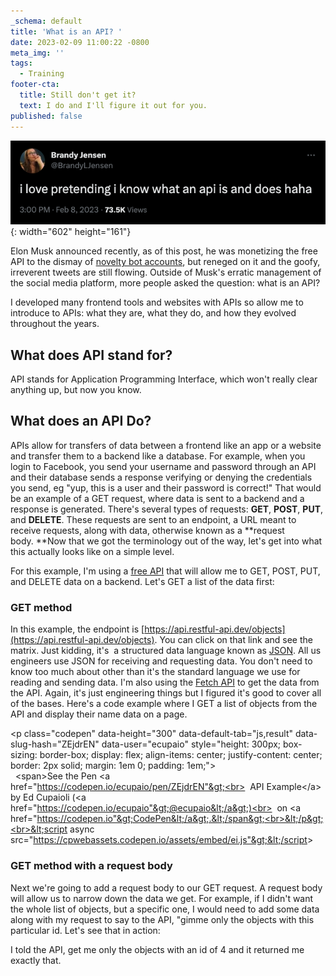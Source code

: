 ```yaml
---
_schema: default
title: 'What is an API? '
date: 2023-02-09 11:00:22 -0800
meta_img: ''
tags:
  - Training
footer-cta:
  title: Still don't get it?
  text: I do and I'll figure it out for you.
published: false
---
```

![](/images/screen-shot-2023-02-09-at-11-02-55-am.png){: width="602" height="161"}

Elon Musk announced recently, as of this post, he was monetizing the free API to the dismay of&nbsp;[novelty bot accounts](https://twitter.com/ca_dmv_bot), but reneged on it and the goofy, irreverent tweets are still flowing. Outside of Musk's erratic management of the social media platform, more people asked the question: what is an API?&nbsp;

I developed many frontend tools and websites with APIs so allow me to introduce to APIs: what they are, what they do, and how they evolved throughout the years.&nbsp;

## What does API stand for?&nbsp;

API stands for Application Programming Interface, which won't really clear anything up, but now you know.&nbsp;

## What does an API Do?

APIs allow for transfers of data between a frontend like an app or a website and transfer them to a backend like a database. For example, when you login to Facebook, you send your username and password through an API and their database sends a response verifying or denying the credentials you send, eg "yup, this is a user and their password is correct!" That would be an example of a GET request, where data is sent to a backend and a response is generated. There's several types of requests: **GET**, **POST**, **PUT**, and **DELETE**. These requests are sent to an endpoint, a URL meant to receive requests, along with data, otherwise known as a **request body.&nbsp;**Now that we got the terminology out of the way, let's get into what this actually looks like on a simple level.&nbsp;

For this example, I'm using a [free API](https://restful-api.dev/) that will allow me to GET, POST, PUT, and DELETE data on a backend. Let's GET a list of the data first:&nbsp;

### GET method

In this example, the endpoint is&nbsp;[https://api.restful-api.dev/objects](https://api.restful-api.dev/objects). You can click on that link and see the matrix. Just kidding, it's&nbsp; a structured data language known as [JSON](https://www.w3schools.com/js/js_json_intro.asp). All us engineers use JSON for receiving and requesting data. You don't need to know too much about other than it's the standard language we use for reading and sending data. I'm also using the [Fetch API](https://developer.mozilla.org/en-US/docs/Web/API/Fetch_API/Using_Fetch)&nbsp;to get the data from the API. Again, it's just engineering things but I figured it's good to cover all of the bases. Here's a code example where I GET a list of objects from the API and display their name data on a page.&nbsp;

&lt;p class="codepen" data-height="300" data-default-tab="js,result" data-slug-hash="ZEjdrEN" data-user="ecupaio" style="height: 300px; box-sizing: border-box; display: flex; align-items: center; justify-content: center; border: 2px solid; margin: 1em 0; padding: 1em;"&gt;<br>&nbsp; &lt;span&gt;See the Pen &lt;a href="https://codepen.io/ecupaio/pen/ZEjdrEN"&gt;<br>&nbsp; API Example&lt;/a&gt; by Ed Cupaioli (&lt;a href="https://codepen.io/ecupaio"&gt;@ecupaio&lt;/a&gt;)<br>&nbsp; on &lt;a href="https://codepen.io"&gt;CodePen&lt;/a&gt;.&lt;/span&gt;<br>&lt;/p&gt;<br>&lt;script async src="https://cpwebassets.codepen.io/assets/embed/ei.js"&gt;&lt;/script&gt;

### GET method with a request body

Next we're going to add a request body to our GET request. A request body will allow us to narrow down the data we get. For example, if I didn't want the whole list of objects, but a specific one, I would need to add some data along with my request to say to the API, "gimme only the objects with this particular id. Let's see that in action:&nbsp;

I told the API, get me only the objects with an id of 4 and it returned me exactly that.&nbsp;

**&nbsp;**&nbsp;&nbsp;